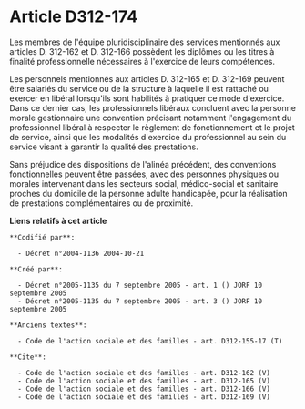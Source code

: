 # Article D312-174

Les membres de l'équipe pluridisciplinaire des services mentionnés aux articles D. 312-162 et D. 312-166 possèdent les
diplômes ou les titres à finalité professionnelle nécessaires à l'exercice de leurs compétences. 

Les personnels mentionnés aux articles D. 312-165 et D. 312-169 peuvent être salariés du service ou de la structure à
laquelle il est rattaché ou exercer en libéral lorsqu'ils sont habilités à pratiquer ce mode d'exercice. Dans ce dernier cas,
les professionnels libéraux concluent avec la personne morale gestionnaire une convention précisant notamment l'engagement du
professionnel libéral à respecter le règlement de fonctionnement et le projet de service, ainsi que les modalités d'exercice
du professionnel au sein du service visant à garantir la qualité des prestations. 

Sans préjudice des dispositions de l'alinéa précédent, des conventions fonctionnelles peuvent être passées, avec des
personnes physiques ou morales intervenant dans les secteurs social, médico-social et sanitaire proches du domicile de la
personne adulte handicapée, pour la réalisation de prestations complémentaires ou de proximité.

**Liens relatifs à cet article**

	**Codifié par**:

	  - Décret n°2004-1136 2004-10-21

	**Créé par**:

	  - Décret n°2005-1135 du 7 septembre 2005 - art. 1 () JORF 10 septembre 2005
	  - Décret n°2005-1135 du 7 septembre 2005 - art. 3 () JORF 10 septembre 2005

	**Anciens textes**:

	  - Code de l'action sociale et des familles - art. D312-155-17 (T)

	**Cite**:

	  - Code de l'action sociale et des familles - art. D312-162 (V)
	  - Code de l'action sociale et des familles - art. D312-165 (V)
	  - Code de l'action sociale et des familles - art. D312-166 (V)
	  - Code de l'action sociale et des familles - art. D312-169 (V)
